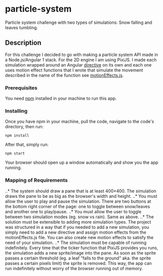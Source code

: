 # particle-system

Particle system challenge with two types of simulations: Snow falling and leaves tumbling.

## Description

For this challenge I decided to go with making a particle system API made in a Node.js/Angular 1 stack. For the 2D engine I am using PixiJS. I made each simulation wrapped around an Angular [directive](https://github.com/bolivartorres/particle-system/tree/master/directives) on its own and each one uses motion effect functions that I wrote that simulate the movement described in the name of the function see [motionEffects.js](https://github.com/bolivartorres/particle-system/blob/master/utils/motionEffects.js).

### Prerequisites

You need [npm](https://nodejs.org/) installed in your machine to run this app.


### Installing

Once you have npm in your machine, pull the code, navigate to the code's directory, then run:

`npm install`

After that, simply run:

`npm start`

Your browser should open up a window automatically and show you the app running.

### Mapping of Requirements
..* The system should draw a pane that is at least 400×400.
The simulation draws the pane to be as big as the browser's width and height.
..* You must allow the user to play and pause the simulation.
There are two buttons at the bottom right corner of the page: one to toggle between snow/leaves and another one to play/pause.
..* You must allow the user to toggle between two simulation modes (eg. snow vs rain).
Same as above.
..* The solution must be extensible to adding more simulation types.
The project was structured in a way that if you needed to add a new simulation, you simply need to add a new directive and assign motion effects from the motionEffects.js file. You can also create new motion effects to satisfy the need of your simulation.
..* The simulation must be capable of running indefinitely.
Every time that the ticker function that PixiJS provides you runs, the simulation adds a new sprite/image into the pane. As soon as the sprite passes a certain threshold (eg. a leaf "falls to the ground" aka. the sprite passes a certain pixels limit) the sprite is removed. This way, the app can run indefinitely without worry of the browser running out of memory.